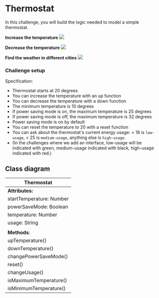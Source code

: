 # Thermostat

In this challenge, you will build the logic needed to model a simple thermostat.

**Increase the temperature**
![](pictures/temp_up.gif)

**Decrease the temperature**
![](pictures/temp_down.gif)

**Find the weather in different cities**
![](pictures/weather_api.gif)

### Challenge setup

Specification:

- Thermostat starts at 20 degrees
- You can increase the temperature with an up function
- You can decrease the temperature with a down function
- The minimum temperature is 10 degrees
- If power saving mode is on, the maximum temperature is 25 degrees
- If power saving mode is off, the maximum temperature is 32 degrees
- Power saving mode is on by default
- You can reset the temperature to 20 with a reset function
- You can ask about the thermostat's current energy usage: < 18 is `low-usage`, < 25 is `medium-usage`, anything else is `high-usage`.
- (In the challenges where we add an interface, low-usage will be indicated with green, medium-usage indicated with black, high-usage indicated with red.)

## Class diagram

| Thermostat               |
| ------------------------ |
| **Attributes:**          |
| startTemperature: Number |
| powerSaveMode: Boolean   |
| temperature: Number      |
| usage: String            |
|                          |
| **Methods**:             |
| upTemperature()          |
| downTemperature()        |
| changePowerSaveMode()    |
| reset()                  |
| changeUsage()            |
| isMaximumTemperature()   |
| isMinimumTemperature()   |
